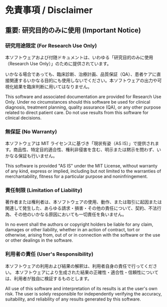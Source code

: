 # 免責事項 / Disclaimer

## 重要: 研究目的のみに使用 (Important Notice)

### 研究用途限定 (For Research Use Only)

本ソフトウェアおよび付随ドキュメントは、いわゆる「研究目的のみに使用（Research Use Only）」のために提供されています。

いかなる場合であっても、臨床診断、治療計画、品質保証（QA）、患者ケアに直接関連するいかなる目的にも使用しないでください。本ソフトウェアの出力や可視化結果を臨床判断に用いてはなりません。

This software and associated documentation are provided for Research Use Only.
Under no circumstances should this software be used for clinical diagnosis, treatment planning, quality assurance (QA), or any other purpose related to direct patient care. Do not use results from this software for clinical decisions.

### 無保証 (No Warranty)

本ソフトウェアは MIT ライセンスに基づき「現状有姿（AS IS）」で提供されます。商品性、特定目的適合性、権利非侵害を含む、明示または黙示を問わず、いかなる保証も行いません。

This software is provided "AS IS" under the MIT License, without warranty of any kind, express or implied, including but not limited to the warranties of merchantability, fitness for a particular purpose and noninfringement.

### 責任制限 (Limitation of Liability)

著作者または権利者は、本ソフトウェアの使用、動作、または取引に起因または関連して発生した、あらゆる請求・損害・その他の責任について、契約、不法行為、その他のいかなる原因においても一切責任を負いません。

In no event shall the authors or copyright holders be liable for any claim, damages or other liability, whether in an action of contract, tort or otherwise, arising from, out of or in connection with the software or the use or other dealings in the software.

### 利用者の責任 (User's Responsibility)

本ソフトウェアの利用および結果の解釈は、利用者自身の責任で行ってください。
本ソフトウェアにより生成された結果の正確性・適合性・信頼性については、利用者が独自に検証するものとします。

All use of this software and interpretation of its results is at the user's own risk. The user is solely responsible for independently verifying the accuracy, suitability, and reliability of any results generated by this software.

